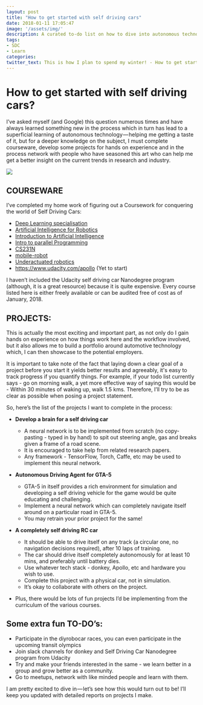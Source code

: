 ```yaml
---
layout: post
title: "How to get started with self driving cars"
date: 2018-01-11 17:05:47
image: '/assets/img/'
description: A curated to-do list on how to dive into autonomous technology
tags:
- SDC
- Learn
categories:
twitter_text: This is how I plan to spend my winter! - How to get started with self driving cars by @rahul722j #selfdrivingcars
---
```


# How to get started with self driving cars?
I’ve asked myself (and Google) this question numerous times and have always
learned something new in the process which in turn has lead to a superficial
learning of autonomous technology — helping me getting a taste of it, but for a
deeper knowledge on the subject, I must complete courseware, develop some
projects for hands on experience and in the process network with people who have
seasoned this art who can help me get a better insight on the current trends in
research and industry.

<img src="https://cdn-images-1.medium.com/max/800/1*gYTE7HBbZokfRhXMDB7VUg.gif">

## COURSEWARE
I’ve completed my home work of figuring out a Coursework for conquering the
world of Self Driving Cars:

* [Deep Learning specialisation](deeplearning.ai)
* [Artificial Intelligence for Robotics](https://in.udacity.com/course/artificial-intelligence-for-robotics--cs373)
* [Introduction to Artificial Intelligence](https://in.udacity.com/course/intro-to-artificial-intelligence--cs271)
* [Intro to parallel Programming](https://www.udacity.com/course/intro-to-parallel-programming--cs344)
* [CS231N](cs231n.stanford.edu)
* [mobile-robot](https://www.coursera.org/learn/mobile-robot)
* [Underactuated robotics](https://www.edx.org/course/underactuated-robotics-mitx-6-832x-0)
* https://www.udacity.com/apollo (Yet to start)

I haven’t included the Udacity self driving car Nanodegree program (although, it
is a great resource) because it is quite expensive. Every course listed here
is either freely available or can be audited free of cost as of January, 2018.

## PROJECTS:
This is actually the most exciting and important part, as not only do I gain
hands on experience on how things work here and the workflow involved, but it
also allows me to build a portfolio around automotive technology which, I can
then showcase to the potential employers.

It is important to take note of the fact that laying down a clear goal of a
project before you start it yields better results and agreeably, it's easy to
track progress if you quantify things. For example, if your todo list currently
says - go on morning walk, a yet more effective way of saying this would be -
Within 30 minutes of waking up, walk 1.5 kms. Therefore, I’ll try to be as clear
as possible when posing a project statement.

So, here’s the list of the projects I want to complete in the process:
* **Develop a brain for a self driving car**
	* A neural network is to be implemented from scratch (no copy-pasting - typed
    in by hand) to spit out steering angle, gas and breaks given a frame of a
    road scene.
	* It is encouraged to take help from related research papers.
	* Any framework - TensorFlow, Torch, Caffe, etc may be used to implement this
    neural network.

* **Autonomous Driving Agent for GTA-5**
	* GTA-5 in itself provides a rich environment for simulation and developing a
    self driving vehicle for the game would be quite educating and challenging.
	* Implement a neural network which can completely navigate itself around on a
    particular road in GTA-5.
	* You may retrain your prior project for the same!

* **A completely self driving RC car**
	* It should be able to drive itself on any track (a circular one, no
    navigation decisions required), after 10 laps of training.
	* The car should drive itself completely autonomously for at least 10 mins,
    and preferably until battery dies.
	* Use whatever tech stack - donkey, Apollo, etc and hardware you wish to use.
	* Complete this project with a physical car, not in simulation.
	* It’s okay to collaborate with others on the project.

* Plus, there would be lots of fun projects I’d be implementing from the
curriculum of the various courses.

## Some extra fun TO-DO’s:
* Participate in the diyrobocar races, you can even participate in the upcoming
  transit olympics
* Join slack channels for donkey and Self Driving Car Nanodegree program from
  Udacity
* Try and make your friends interested in the same - we learn better in a group
  and grow better as a community.
* Go to meetups, network with like minded people and learn with them.

I am pretty excited to dive in — let’s see how this would turn out to be!
I’ll keep you updated with detailed reports on projects I make.
